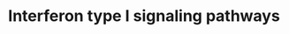 ---
annotations:
- id: PW:0000209
  parent: signaling pathway
  type: Pathway Ontology
  value: Jak-Stat signaling pathway
- id: PW:0000023
  parent: regulatory pathway
  type: Pathway Ontology
  value: immune response pathway
authors:
- Sham.uk
- MaintBot
- Jildau
- Khanspers
- MartijnVanIersel
- Egonw
- AlexanderPico
citedin:
- link: PMC9015122
  title: Understanding signaling and metabolic paths using semantified and harmonized
    information about biological interactions (2022)
- link: PMC7339012
  title: Hematopoietic stem-cell senescence and myocardial repair - Coronary artery
    disease genotype/phenotype analysis of post-MI myocardial regeneration response
    induced by CABG/CD133+ bone marrow hematopoietic stem cell treatment in RCT PERFECT
    Phase 3 (2020)
- link: PMC6420824
  title: Interferon Receptor Signaling Pathways Regulating PD-L1 and PD-L2 Expression
    (2018)
communities:
- CPTAC
- PancCanNet
description: The type I IFNs (IFNα family, IFNβ, IFNω, IFNε and IFNκ) all bind to
  and signal via the type I IFN receptor complex. The type I receptor consists of
  two main IFNAR1, IFNAR2c receptor chains and other accessory proteins. The pathway
  above  (WP585) describes the Type I Interferon signaling pathways and shows both
  classical IFN signaling via the JAK-STAT pathway (dark lines) and other non-canonical
  IFN signaling pathways.   Proteins on this pathway have targeted assays available
  via the [https://assays.cancer.gov/available_assays?wp_id=WP585 CPTAC Assay Portal]
last-edited: 2023-04-19
ndex: f16f1748-8b61-11eb-9e72-0ac135e8bacf
organisms:
- Homo sapiens
redirect_from:
- /index.php/Pathway:WP585
- /instance/WP585
- /instance/WP585_r126248
revision: r126248
schema-jsonld:
- '@context': https://schema.org/
  '@id': https://wikipathways.github.io/pathways/WP585.html
  '@type': Dataset
  creator:
    '@type': Organization
    name: WikiPathways
  description: The type I IFNs (IFNα family, IFNβ, IFNω, IFNε and IFNκ) all bind to
    and signal via the type I IFN receptor complex. The type I receptor consists of
    two main IFNAR1, IFNAR2c receptor chains and other accessory proteins. The pathway
    above  (WP585) describes the Type I Interferon signaling pathways and shows both
    classical IFN signaling via the JAK-STAT pathway (dark lines) and other non-canonical
    IFN signaling pathways.   Proteins on this pathway have targeted assays available
    via the [https://assays.cancer.gov/available_assays?wp_id=WP585 CPTAC Assay Portal]
  keywords:
  - CBL
  - CREB1
  - CRK
  - CRKL
  - CrkL
  - EIF4A1
  - EIF4B
  - EIF4E
  - EIF4EBP1
  - FRAP1
  - FYN
  - GAB2
  - GDP
  - GNB2L1
  - GTP
  - IFNAR1
  - IFNAR2a
  - IFNAR2b
  - IFNAR2c
  - IRF9
  - IRS1
  - IRS2
  - JAK1
  - Lck
  - MAP2K3
  - MAP2K6
  - MAP3K1
  - MAPK14
  - MAPKAP1
  - MLST8
  - MTOR
  - PDCD4
  - PIAS1
  - PIAS3
  - PIK3CD
  - PIK3R1
  - PIK3R2
  - PRMT1
  - PTPN11
  - PTPN6
  - PTPRC
  - RAP1A
  - RAPGEF1
  - REL
  - RPS6
  - RPS6KA4
  - RPS6KA5
  - RPS6KB1
  - RPTOR
  - Rac1
  - SOCS1
  - SOCS3
  - STAT1
  - STAT2
  - STAT3
  - STAT4
  - STAT5
  - TYK2
  - VAV1
  - Zap70
  license: CC0
  name: Interferon type I signaling pathways
seo: CreativeWork
title: Interferon type I signaling pathways
wpid: WP585
---